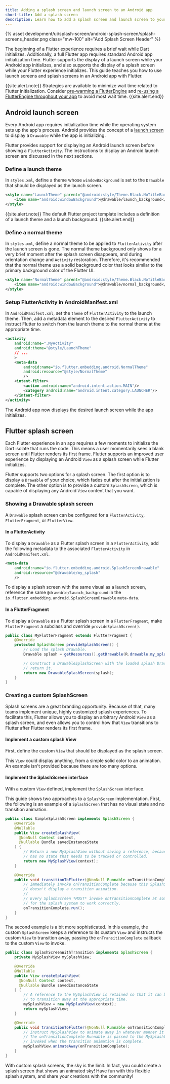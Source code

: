 ```yaml
---
title: Adding a splash screen and launch screen to an Android app
short-title: Add a splash screen
description: Learn how to add a splash screen and launch screen to your Android app.
---
```


{% asset
development/ui/splash-screen/android-splash-screen/splash-screens_header.png
class="mw-100" alt="Add Splash Screen Header" %}

The beginning of a Flutter experience requires a brief wait while Dart
initializes. Additionally, a full Flutter app requires standard Android app
initialization time. Flutter supports the display of a launch screen
while your Android app initializes, and also supports the display of a splash
screen while your Flutter experience initializes. This guide teaches you how to
use launch screens and splash screens in an Android app with Flutter.

{{site.alert.note}}
  Strategies are available to minimize wait time related to Flutter
  initialization. Consider [pre-warming a FlutterEngine]() and
  [re-using a FlutterEngine throughout your app]() to avoid most wait time.
{{site.alert.end}}

## Android launch screen

Every Android app requires initialization time while the operating system sets
up the app's process. Android provides the concept of a [launch screen] to
display a `Drawable` while the app is initializing.

[launch screen]: {{site.android-dev}}/topic/performance/vitals/launch-time#themed

Flutter provides support for displaying an Android launch screen before showing
a `FlutterActivity`. The instructions to display an Android launch screen are discussed in the next sections.

### Define a launch theme

In `styles.xml`, define a theme whose `windowBackground` is set to the
`Drawable` that should be displayed as the launch screen.

```xml
<style name="LaunchTheme" parent="@android:style/Theme.Black.NoTitleBar">
    <item name="android:windowBackground">@drawable/launch_background</item>
</style>
```

{{site.alert.note}}
  The default Flutter project template includes a definition of a launch theme
  and a launch background.
{{site.alert.end}}

### Define a normal theme

In `styles.xml`, define a normal theme to be applied to `FlutterActivity` after
the launch screen is gone. The normal theme background only shows for a very
brief moment after the splash screen disappears, and during orientation change
and `Activity` restoration. Therefore, it's recommended that the normal theme
use a solid background color that looks similar to the primary background color
of the Flutter UI.

```xml
<style name="NormalTheme" parent="@android:style/Theme.Black.NoTitleBar">
    <item name="android:windowBackground">@drawable/normal_background</item>
</style>
```

### Setup FlutterActivity in AndroidManifest.xml

In `AndroidManifest.xml`, set the `theme` of `FlutterActivity` to the launch
theme. Then, add a metadata element to the desired `FlutterActivity` to instruct
Flutter to switch from the launch theme to the normal theme at the appropriate time.

```xml
<activity
    android:name=".MyActivity"
    android:theme="@style/LaunchTheme"
    // ...
    >
    <meta-data
        android:name="io.flutter.embedding.android.NormalTheme"
        android:resource="@style/NormalTheme"
        />
    <intent-filter>
        <action android:name="android.intent.action.MAIN"/>
        <category android:name="android.intent.category.LAUNCHER"/>
    </intent-filter>
</activity>
```

The Android app now displays the desired launch screen while the app
initializes.

## Flutter splash screen

Each Flutter experience in an app requires a few moments to initialize the Dart
isolate that runs the code. This means a user momentarily sees a blank screen
until Flutter renders its first frame. Flutter supports an improved user
experience by displaying an Android `View` as a splash screen while Flutter
initializes.

Flutter supports two options for a splash screen. The first option is to  
display a `Drawable` of your choice, which fades out after the initialization
is complete. The other option is to provide a custom `SplashScreen`, which is
capable of displaying any Android `View` content that you want.

### Showing a Drawable splash screen

A `Drawable` splash screen can be configured for a `FlutterActivity`,
`FlutterFragment`, or `FlutterView`.

#### In a FlutterActivity

To display a `Drawable` as a Flutter splash screen in a `FlutterActivity`, add
the following metadata to the associated `FlutterActivity` in
`AndroidManifest.xml`.

```xml
<meta-data
    android:name="io.flutter.embedding.android.SplashScreenDrawable"
    android:resource="@drawable/my_splash"
    />
```

To display a splash screen with the same visual as a launch screen,
reference the same `@drawable/launch_background` in the
`io.flutter.embedding.android.SplashScreenDrawable` `meta-data`.

#### In a FlutterFragment

To display a `Drawable` as a Flutter splash screen in a `FlutterFragment`,
make `FlutterFragment` a subclass and override `provideSplashScreen()`.

```java
public class MyFlutterFragment extends FlutterFragment {
    @Override
    protected SplashScreen provideSplashScreen() {
        // Load the splash Drawable.
        Drawable splash = getResources().getDrawable(R.drawable.my_splash);

        // Construct a DrawableSplashScreen with the loaded splash Drawable and
        // return it.
        return new DrawableSplashScreen(splash);
    }
}
```

### Creating a custom SplashScreen

Splash screens are a great branding opportunity. Because of that, many teams 
implement unique, highly customized splash experiences. To facilitate this,
Flutter allows you to display an arbitrary Android `View` as a splash
screen, and even allows you to control how that `View` transitions to
Flutter after Flutter renders its first frame.

#### Implement a custom splash View

First, define the custom `View` that should be displayed as the splash screen.

This `View` could display anything, from a simple solid color to an animation. An example isn't provided because there are too many options.

#### Implement the SplashScreen interface

With a custom `View` defined, implement the `SplashScreen` interface.

This guide shows two approaches to a `SplashScreen` implementation. First, the following 
is an example of a `SplashScreen` that has no visual state and no transition
animation.

```java
public class SimpleSplashScreen implements SplashScreen {
    @Override
    @Nullable
    public View createSplashView(
      @NonNull Context context,
      @Nullable Bundle savedInstanceState
    ) {
        // Return a new MySplashView without saving a reference, because it
        // has no state that needs to be tracked or controlled.
        return new MySplashView(context);
    }

    @Override
    public void transitionToFlutter(@NonNull Runnable onTransitionComplete) {
        // Immediately invoke onTransitionComplete because this SplashScreen
        // doesn't display a transition animation.
        //
        // Every SplashScreen *MUST* invoke onTransitionComplete at some point
        // for the splash system to work correctly.
        onTransitionComplete.run();
    }
}
```

The second example is a bit more sophisticated. In this example, the custom
`SplashScreen` keeps a reference to its custom `View` and instructs the custom
`View` to transition away, passing the `onTransitionComplete` callback to the
custom `View` to invoke.

```java
public class SplashScreenWithTransition implements SplashScreen {
    private MySplashView mySplashView;

    @Override
    @Nullable
    public View createSplashView(
      @NonNull Context context,
      @Nullable Bundle savedInstanceState
    ) {
        // A reference to the MySplashView is retained so that it can be told
        // to transition away at the appropriate time.
        mySplashView = new MySplashView(context);
        return mySplashView;
    }

    @Override
    public void transitionToFlutter(@NonNull Runnable onTransitionComplete) {
        // Instruct MySplashView to animate away in whatever manner it wants.
        // The onTransitionComplete Runnable is passed to the MySplashView to be
        // invoked when the transition animation is complete.
        mySplashView.animateAway(onTransitionComplete);
    }
}
```

With custom splash screens, the sky is the limit. In fact, you could create a
splash screen that shows an animated sky! Have fun with this flexible splash
system, and share your creations with the community!

